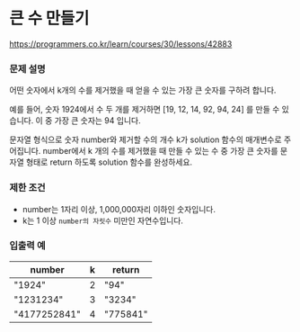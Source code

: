 # 큰 수 만들기 
<https://programmers.co.kr/learn/courses/30/lessons/42883>

### 문제 설명
어떤 숫자에서 k개의 수를 제거했을 때 얻을 수 있는 가장 큰 숫자를 구하려 합니다.

예를 들어, 숫자 1924에서 수 두 개를 제거하면 [19, 12, 14, 92, 94, 24] 를 만들 수 있습니다. 이 중 가장 큰 숫자는 94 입니다.

문자열 형식으로 숫자 number와 제거할 수의 개수 k가 solution 함수의 매개변수로 주어집니다. number에서 k 개의 수를 제거했을 때 만들 수 있는 수 중 가장 큰 숫자를 문자열 형태로 return 하도록 solution 함수를 완성하세요.

### 제한 조건
- number는 1자리 이상, 1,000,000자리 이하인 숫자입니다.
- k는 1 이상 <code>number의 자릿수</code> 미만인 자연수입니다.

### 입출력 예
number  |   k   |   return
----    | ----  |   ----
"1924"    |	2	|   "94"
"1231234" |	3	|   "3234"
"4177252841"  |	4	|   "775841"
